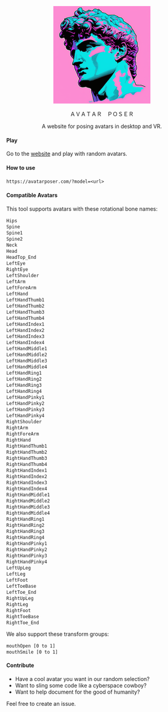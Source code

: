 <p align="center"><img src="public/avatar-poser.png"/></p>
<p align="center">ＡＶＡＴＡＲ　ＰＯＳＥＲ</p>


<p align="center">A website for posing avatars in desktop and VR.


#### Play

Go to the [website](https://avatarposer.com) and play with random avatars.

#### How to use

`https://avatarposer.com/?model=<url>`</p>

#### Compatible Avatars

This tool supports avatars with these rotational bone names:

```
Hips
Spine
Spine1
Spine2
Neck
Head
HeadTop_End
LeftEye
RightEye
LeftShoulder
LeftArm
LeftForeArm
LeftHand
LeftHandThumb1
LeftHandThumb2
LeftHandThumb3
LeftHandThumb4
LeftHandIndex1
LeftHandIndex2
LeftHandIndex3
LeftHandIndex4
LeftHandMiddle1
LeftHandMiddle2
LeftHandMiddle3
LeftHandMiddle4
LeftHandRing1
LeftHandRing2
LeftHandRing3
LeftHandRing4
LeftHandPinky1
LeftHandPinky2
LeftHandPinky3
LeftHandPinky4
RightShoulder
RightArm
RightForeArm
RightHand
RightHandThumb1
RightHandThumb2
RightHandThumb3
RightHandThumb4
RightHandIndex1
RightHandIndex2
RightHandIndex3
RightHandIndex4
RightHandMiddle1
RightHandMiddle2
RightHandMiddle3
RightHandMiddle4
RightHandRing1
RightHandRing2
RightHandRing3
RightHandRing4
RightHandPinky1
RightHandPinky2
RightHandPinky3
RightHandPinky4
LeftUpLeg
LeftLeg
LeftFoot
LeftToeBase
LeftToe_End
RightUpLeg
RightLeg
RightFoot
RightToeBase
RightToe_End
```

We also support these transform groups:

```
mouthOpen [0 to 1]
mouthSmile [0 to 1]
```

#### Contribute

* Have a cool avatar you want in our random selection? 
* Want to sling some code like a cyberspace cowboy?  
* Want to help document for the good of humanity?

Feel free to create an issue.
